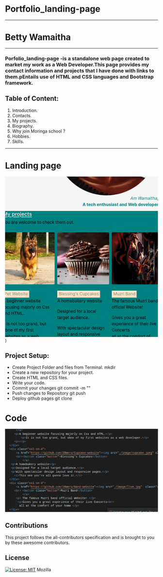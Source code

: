 # Portfolio_landing-page
***
# Betty Wamaitha
***
### Porfolio_landing-page -is a standalone web page created to market my work as a Web Developer.This page provides my contact information and projects that I have done with links to them.pEntails use of HTML and CSS languages and Bootstrap framework.

## Table of Content:
1. Introduction.
2. Contacts.
3. My projects.
4. Biography.
5. Why join Moringa school ?
6. Hobbies.
7. Skills.
***
# Landing page
![image](/image/Screenshot_2022-02-27_09-15-32.png))
## Project Setup:
- Create Project Folder and files from Terminal. mkdir
- Create a new repository for your project.
- Create HTML and CSS files.
- Write your code.
- Commit your changes git commit -m ""
- Push changes to Repository git push
-  Deploy github pages git clone 
# Code
![image](/image/Screenshot_2022-02-27_09-16-09.png)
## Contributions
This project follows the all-contributors specification and is brought to you by these awesome contributors.

## License 
[![License: MIT](https://img.shields.io/badge/License-MIT-yellow.svg)](https://opensource.org/licenses/MIT)
Mozilla
